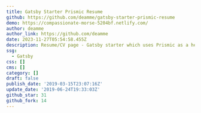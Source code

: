 ```yaml
---
title: Gatsby Starter Prismic Resume
github: https://github.com/deamme/gatsby-starter-prismic-resume
demo: https://compassionate-morse-5204bf.netlify.com/
author: deamme
author_link: https://github.com/deamme
date: 2023-11-27T05:54:58.455Z
description: Resume/CV page - Gatsby starter which uses Prismic as a headless CMS.
ssg:
  - Gatsby
css: []
cms: []
category: []
draft: false
publish_date: '2019-03-15T23:07:16Z'
update_date: '2019-06-24T19:33:03Z'
github_star: 31
github_fork: 14
---
```

